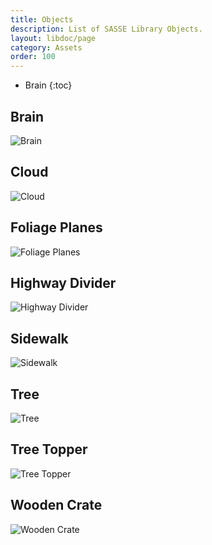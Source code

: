 ```yaml
---
title: Objects
description: List of SASSE Library Objects.
layout: libdoc/page
category: Assets
order: 100
---
```

- Brain
{:toc}

## Brain
![Brain](/assets/Assets/Objects/Brain_Preview.png)

## Cloud
![Cloud](/assets/Assets/Objects/Cloud_Preview.png)

## Foliage Planes
![Foliage Planes](/assets/Assets/Objects/Foliage_Planes+Preview.png)

## Highway Divider
![Highway Divider](/assets/Assets/Objects/Highway_Divider_Preview.png)

## Sidewalk
![Sidewalk](/assets/Assets/Objects/Sidewalk_Preview.png)

## Tree
![Tree](/assets/Assets/Objects/Tree_Preview.png)

## Tree Topper
![Tree Topper](/assets/Assets/Objects/Tree_Topper_Preview.png)

## Wooden Crate
![Wooden Crate](/assets/Assets/Objects/Wooden_Crate_Preview.png)
